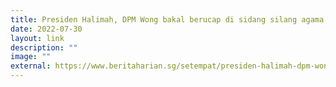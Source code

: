 ```yaml
---
title: Presiden Halimah, DPM Wong bakal berucap di sidang silang agama RSIS pada Sept
date: 2022-07-30
layout: link
description: ""
image: ""
external: https://www.beritaharian.sg/setempat/presiden-halimah-dpm-wong-bakal-berucap-di-sidang-silang-agama-rsis-pada-sept
---
```

